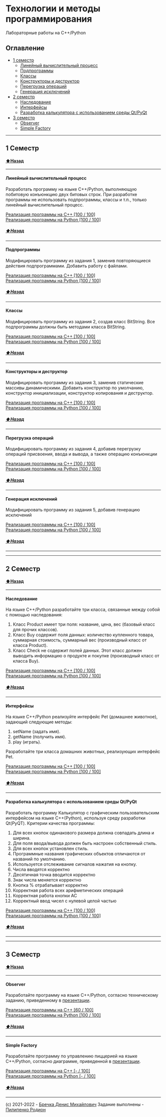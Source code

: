 # Технологии и методы программирования

Лабораторные работы на C++/Python

## Оглавление

- [1 семестр](#1-семестр)
   - [Линейный вычислительный процесс](#Линейный-вычислительный-процесс)
   - [Подпрограммы](#Подпрограммы)
   - [Классы](#Классы)
   - [Конструкторы и деструктор](#Конструкторы-и-деструктор)
   - [Перегрузка операций](#Перегрузка-операций)
   - [Генерация исключений](#Генерация-исключений)
- [2 семестр](#2-семестр)
   - [Наследование](#Наследование)
   - [Интерфейсы](#Интерфейсы)
   - [Разработка калькулятора с использованием среды Qt/PyQt](#Разработка-калькулятора-с-использованием-среды-Qt/PyQt)
- [3 семестр](#3-семестр)
   - [Observer](#Observer)
   - [Simple Factory](#Simple-Factory)

------
## 1 Семестр
#### [:arrow_up:Назад](#Оглавление)
------

#### Линейный вычислительный процесс
Разработать программу на языке С++/Python, выполняющую побитовую конъюнкцию двух битовых строк.
При разработке программы не использовать подпрограммы, классы и т.п., только линейный вычислительный процесс.

[Реализация программы на C++ [100 / 100]](https://github.com/RodKingroo/Lab-works-on-TaPM/tree/master/LinearCPP)\
[Реализация программы на Python [100 / 100]](https://github.com/RodKingroo/Lab-works-on-TaPM/tree/master/LinearPython)

##### [:arrow_up:Назад](#Оглавление)
----

#### Подпрограммы
Модифицировать программу из задания 1, заменив повторяющиеся действия подпрограммами. Добавить работу с файлами.

[Реализация программы на C++ [100 / 100]](https://github.com/RodKingroo/Lab-works-on-TaPM/tree/master/RoutinesCPP)\
[Реализация программы на Python [100 / 100]](https://github.com/RodKingroo/Lab-works-on-TaPM/tree/master/RoutinesPython)

##### [:arrow_up:Назад](#Оглавление)
----

#### Классы
Модифицировать программу из задания 2, создав класс BitString. Все подпрограммы должны быть методами класса BitString.

[Реализация программы на C++ [100 / 100]](https://github.com/RodKingroo/Lab-works-on-TaPM/tree/master/ClassesCPP)\
[Реализация программы на Python [100 / 100]](https://github.com/RodKingroo/Lab-works-on-TaPM/tree/master/ClassesPython)

##### [:arrow_up:Назад](#Оглавление)
----

#### Конструкторы и деструктор
Модифицировать программу из задания 3, заменив статические массивы динамическими. Добавить конструктор по умолчанию, конструктор инициализации, конструктор копирования и деструктор.

[Реализация программы на C++ [100 / 100]](https://github.com/RodKingroo/Lab-works-on-TaPM/tree/master/ConstructAndDestructCPP)\
[Реализация программы на Python [100 / 100]](https://github.com/RodKingroo/Lab-works-on-TaPM/tree/master/ConstructAndDestructPython)

##### [:arrow_up:Назад](#Оглавление)
----

#### Перегрузка операций
Модифицировать программу из задания 4, добавив перегрузку операций присвоения, ввода и вывода, а также операцию конъюнкции

[Реализация программы на C++ [100 / 100]](https://github.com/RodKingroo/Lab-works-on-TaPM/tree/master/OverloadingCPP)\
[Реализация программы на Python [100 / 100]](https://github.com/RodKingroo/Lab-works-on-TaPM/tree/master/OverloadingPython)

##### [:arrow_up:Назад](#Оглавление)
----

#### Генерация исключений
Модифицировать программу из задания 5, добавив генерацию исключений

[Реализация программы на C++ [100 / 100]](https://github.com/RodKingroo/Lab-works-on-TaPM/tree/master/ExceptionsCPP)\
[Реализация программы на Python [100 / 100]](https://github.com/RodKingroo/Lab-works-on-TaPM/tree/master/ExceptionsPython)

##### [:arrow_up:Назад](#Оглавление)
----
------
## 2 Семестр
#### [:arrow_up:Назад](#Оглавление)
------

#### Наследование
На языке С++/Python разработайте три класса, связанные между собой с помощью наследования:
1. Класс Product имеет три поля: название, цена, вес (базовый класс для прочих классов).
2. Класс Buy содержит поля данных: количество купленного товара, суммарная стоимость, суммарный вес (производный класс от класса Product).
3. Класс Check не содержит полей данных. Этот класс должен выводить информацию о продукте и покупке (производный класс от класса Buy).

[Реализация программы на C++ [100 / 100]](https://github.com/RodKingroo/Lab-works-on-TaPM/tree/master/InheritanceCPP)\
[Реализация программы на Python [100 / 100]](https://github.com/RodKingroo/Lab-works-on-TaPM/tree/master/InheritancePython)

##### [:arrow_up:Назад](#Оглавление)
----

#### Интерфейсы
На языке C++/Python реализуйте интерфейс Pet (домашнее животное), задающий следующие методы:
1. setName (задать имя).
2. getName (получить имя).
3. play (играть).

Разработайте три класса домашних животных, реализующих интерфейс Pet.

[Реализация программы на C++ [100 / 100]](https://github.com/RodKingroo/Lab-works-on-TaPM/tree/master/InterfacesCPP)\
[Реализация программы на Python [100 / 100]](https://github.com/RodKingroo/Lab-works-on-TaPM/tree/master/InterfacesPython)

##### [:arrow_up:Назад](#Оглавление)
----

#### Разработка калькулятора с использованием среды Qt/PyQt
Разработать программу Калькулятор с графическим пользовательским интерфейсом на языке С++(Python), используя среду разработки Qt(PyQT).
Критерии качества программы:
1. Для всех кнопок одинакового размера должна совпадать длина и ширина.
2. Для поля ввода/вывода должен быть настроен собственный стиль.
3. Для всех кнопок установлен стиль.
4. Программные названия графических объектов отличаются от названий по умолчанию.
5. Используется отслеживание сигналов нажатия на кнопку.
6. Числа вводятся корректно
7. Десятичная точка вводится корректно
8. Знак числа меняется корректно
9. Кнопка % отрабатывает корректно
10. Корректная работа всех арифметических операций
11. Корректная работа кнопки АС
12. Корректный ввод чисел с нулевой целой частью

[Реализация программы на C++ [100 / 100]](https://github.com/RodKingroo/Lab-works-on-TaPM/tree/master/CalculatorCPP)\
[Реализация программы на Python [100 / 100]](https://github.com/RodKingroo/Lab-works-on-TaPM/tree/master/CalculatorCPP)

##### [:arrow_up:Назад](#Оглавление)
----
------
## 3 Семестр
#### [:arrow_up:Назад](#Оглавление)
-----

#### Observer
Разработайте программу на языке C++/Python, согласно техническому заданию, приведенному в [презентации](https://docs.google.com/presentation/d/1Qv5eilWej9-i1FMI13Si7dirD0_rrTCRCi_HlqTBHT8/edit#slide=id.ge9f31c6a61_0_62).

[Реализация программы на C++ [60 / 100]](https://github.com/RodKingroo/Lab-works-on-TaPM/tree/master/ObserverCPP)\
[Реализация программы на Python [100 / 100]](https://github.com/RodKingroo/Lab-works-on-TaPM/tree/master/ObserverPython)

##### [:arrow_up:Назад](#Оглавление)
----
#### Simple Factory
Разработайте программу по управлению пиццерией на языке C++/Python, согласно диаграмме, приведенной в [презентации](https://docs.google.com/presentation/d/1zwbkDw3UY-nLQTUQBQyqr5TfLXpp3VO7lP-jkNFPV2w/edit#slide=id.ge9f3f1777c_0_21).

[Реализация программы на C++ [- / 100]](https://github.com/RodKingroo/Lab-works-on-TaPM/tree/master/ObserverCPP)\
[Реализация программы на Python [- / 100]](https://github.com/RodKingroo/Lab-works-on-TaPM/tree/master/ObserverPython)

##### [:arrow_up:Назад](#Оглавление)
----

(c) 2021-2022 - [Бречка Денис Михайлович](https://vk.com/dbrechka)
Задание выполнены - [Пилипенко Родион](https://github.com/RodKingroo)
